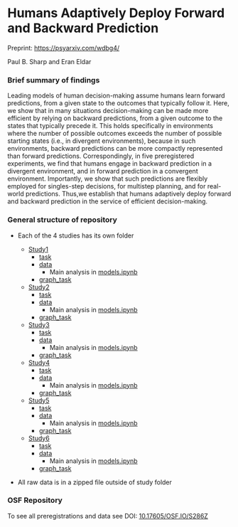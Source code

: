# Humans Adaptively Deploy Forward and Backward Prediction

Preprint: https://psyarxiv.com/wdbg4/

Paul B. Sharp and Eran Eldar

### Brief summary of findings

Leading models of human decision-making assume humans learn forward predictions, from a given state to the outcomes that typically follow it. Here, we show that in many situations decision-making can be made more efficient by relying on backward predictions, from a given outcome to the states that typically precede it. This holds specifically in environments where the number of possible outcomes exceeds the number of possible starting states (i.e., in divergent environments), because in such environments, backward predictions can be more compactly represented than forward predictions. Correspondingly, in five preregistered experiments, we find that humans engage in backward prediction in a divergent environment, and in forward prediction in a convergent environment. Importantly, we show that such predictions are flexibly employed for singles-step decisions, for multistep planning, and for real-world predictions. Thus,we establish that humans adaptively deploy forward and backward prediction in the service of efficient decision-making.

### General structure of repository

- Each of the 4 studies has its own folder
  - [Study1](https://github.com/psharp1289/Humans-Adaptively-Deploy-Forward-and-Backward-Planning/tree/main/Study1)
    - [task](https://github.com/psharp1289/Humans-Adaptively-Deploy-Forward-and-Backward-Planning/tree/main/Study1/task)
    - [data](https://github.com/psharp1289/Humans-Adaptively-Deploy-Forward-and-Backward-Planning/tree/main/Study1/data)
      - Main analysis in [models.ipynb](https://github.com/psharp1289/Humans-Adaptively-Deploy-Forward-and-Backward-Planning/tree/main/Study1/data/models.ipynb)
    - [graph_task](https://github.com/psharp1289/Humans-Adaptively-Deploy-Forward-and-Backward-Planning/tree/main/Study1/graph_task)
  - [Study2](https://github.com/psharp1289/Humans-Adaptively-Deploy-Forward-and-Backward-Planning/tree/main/Study2)
    - [task](https://github.com/psharp1289/Humans-Adaptively-Deploy-Forward-and-Backward-Planning/tree/main/Study2/task)
    - [data](https://github.com/psharp1289/Humans-Adaptively-Deploy-Forward-and-Backward-Planning/tree/main/Study2/data)
      - Main analysis in [models.ipynb](https://github.com/psharp1289/Humans-Adaptively-Deploy-Forward-and-Backward-Planning/tree/main/Study2/data/models.ipynb)
    - [graph_task](https://github.com/psharp1289/Humans-Adaptively-Deploy-Forward-and-Backward-Planning/tree/main/Study2/graph_task)
  - [Study3](https://github.com/psharp1289/Humans-Adaptively-Deploy-Forward-and-Backward-Planning/tree/main/Study3)
    - [task](https://github.com/psharp1289/Humans-Adaptively-Deploy-Forward-and-Backward-Planning/tree/main/Study3/task)
    - [data](https://github.com/psharp1289/Humans-Adaptively-Deploy-Forward-and-Backward-Planning/tree/main/Study3/data)
      - Main analysis in [models.ipynb](https://github.com/psharp1289/Humans-Adaptively-Deploy-Forward-and-Backward-Planning/tree/main/Study3/data/models.ipynb)
    - [graph_task](https://github.com/psharp1289/Humans-Adaptively-Deploy-Forward-and-Backward-Planning/tree/main/Study3/graph_task)
  - [Study4](https://github.com/psharp1289/Humans-Adaptively-Deploy-Forward-and-Backward-Planning/tree/main/Study4)
    - [task](https://github.com/psharp1289/Humans-Adaptively-Deploy-Forward-and-Backward-Planning/tree/main/Study4/task)
    - [data](https://github.com/psharp1289/Humans-Adaptively-Deploy-Forward-and-Backward-Planning/tree/main/Study4/data)
      - Main analysis in [models.ipynb](https://github.com/psharp1289/Humans-Adaptively-Deploy-Forward-and-Backward-Planning/tree/main/Study4/data/models.ipynb)
    - [graph_task](https://github.com/psharp1289/Humans-Adaptively-Deploy-Forward-and-Backward-Planning/tree/main/Study4/graph_task)
  - [Study5](https://github.com/psharp1289/Humans-Adaptively-Deploy-Forward-and-Backward-Planning/tree/main/Study5)
    - [task](https://github.com/psharp1289/Humans-Adaptively-Deploy-Forward-and-Backward-Planning/tree/main/Study5/task)
    - [data](https://github.com/psharp1289/Humans-Adaptively-Deploy-Forward-and-Backward-Planning/tree/main/Study5/data)
      - Main analysis in [models.ipynb](https://github.com/psharp1289/Humans-Adaptively-Deploy-Forward-and-Backward-Planning/tree/main/Study5/data/models.ipynb)
    - [graph_task](https://github.com/psharp1289/Humans-Adaptively-Deploy-Forward-and-Backward-Planning/tree/main/Study5/graph_task)
  - [Study6](https://github.com/psharp1289/Humans-Adaptively-Deploy-Forward-and-Backward-Planning/tree/main/Study6)
    - [task](https://github.com/psharp1289/Humans-Adaptively-Deploy-Forward-and-Backward-Planning/tree/main/Study6/task)
    - [data](https://github.com/psharp1289/Humans-Adaptively-Deploy-Forward-and-Backward-Planning/tree/main/Study6/data)
      - Main analysis in [models.ipynb](https://github.com/psharp1289/Humans-Adaptively-Deploy-Forward-and-Backward-Planning/tree/main/Study6/data/models.ipynb)
    - [graph_task](https://github.com/psharp1289/Humans-Adaptively-Deploy-Forward-and-Backward-Planning/tree/main/Study6/graph_task)


- All raw data is in a zipped file outside of study folder

### OSF Repository

To see all preregistrations and data see DOI: [10.17605/OSF.IO/S286Z](https://doi.org/10.17605/OSF.IO/S286Z)

